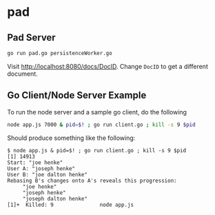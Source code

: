 pad
===

## Pad Server

```bash
go run pad.go persistenceWorker.go
```

Visit [http://localhost:8080/docs/DocID](http://localhost:8080/docs/DocID). Change `DocID` to get a different document.

## Go Client/Node Server Example

To run the node server and a sample go client, do the following

```bash
node app.js 7000 & pid=$! ; go run client.go ; kill -s 9 $pid
```

Should produce something like the following:


    $ node app.js & pid=$! ; go run client.go ; kill -s 9 $pid
    [1] 14913
    Start: "joe henke"
    User A: "joseph henke"
    User B: "joe dalton henke"
    Rebasing B's changes onto A's reveals this progression:
    	 "joe henke"
    	 "joseph henke"
    	 "joseph dalton henke"
    [1]+  Killed: 9               node app.js
